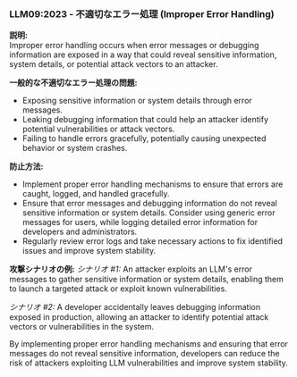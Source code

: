 ### LLM09:2023 - 不適切なエラー処理 (Improper Error Handling)

**説明:**  
Improper error handling occurs when error messages or debugging information are exposed in a way that could reveal sensitive information, system details, or potential attack vectors to an attacker.

**一般的な不適切なエラー処理の問題:**
- Exposing sensitive information or system details through error messages.
- Leaking debugging information that could help an attacker identify potential vulnerabilities or attack vectors.
- Failing to handle errors gracefully, potentially causing unexpected behavior or system crashes.

**防止方法:**
- Implement proper error handling mechanisms to ensure that errors are caught, logged, and handled gracefully.
- Ensure that error messages and debugging information do not reveal sensitive information or system details. Consider using generic error messages for users, while logging detailed error information for developers and administrators.
- Regularly review error logs and take necessary actions to fix identified issues and improve system stability.

**攻撃シナリオの例:**
_シナリオ #1:_ An attacker exploits an LLM's error messages to gather sensitive information or system details, enabling them to launch a targeted attack or exploit known vulnerabilities.

_シナリオ #2:_ A developer accidentally leaves debugging information exposed in production, allowing an attacker to identify potential attack vectors or vulnerabilities in the system.

By implementing proper error handling mechanisms and ensuring that error messages do not reveal sensitive information, developers can reduce the risk of attackers exploiting LLM vulnerabilities and improve system stability.

